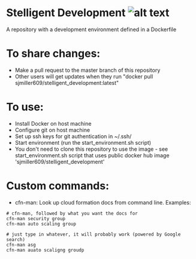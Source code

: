 # Stelligent Development ![alt text](https://travis-ci.com/stelligent/devops_environment.svg?branch=master)

A repository with a development environment defined in a Dockerfile

# To share changes:

- Make a pull request to the master branch of this repository
- Other users will get updates when they run "docker pull sjmiller609/stelligent_development:latest"

# To use:

- Install Docker on host machine
- Configure git on host machine
- Set up ssh keys for git authentication in ~/.ssh/
- Start environment (run the start_environment.sh script)
- You don't need to clone this repository to use the image - see start_environment.sh script that uses public docker hub image 'sjmiller609/stelligent_development'

# Custom commands:

- cfn-man: Look up cloud formation docs from command line. Examples:
```
# cfn-man, followed by what you want the docs for
cfn-man security group
cfn-man auto scaling group

# just type in whatever, it will probably work (powered by Google search)
cfn-man asg
cfn-man auato scaligng groudp
```
